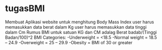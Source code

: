 # tugasBMI
Membuat Aplikasi website untuk menghitung Body Mass Index
user harus memasukkan data berat dalam Kg 
user harus memasukkan data tinggi dalam Cm
Rumus BMI untuk satuan KG dan CM adalag Berat badab/(Tinggi Badan/100)^2
BMI Categories:
-Underweight = <18.5
-Normal weight = 18.5 – 24.9
-Overweight = 25 – 29.9
-Obesity = BMI of 30 or greater
